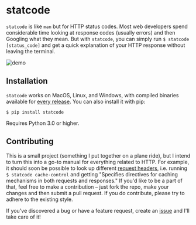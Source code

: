 # statcode

`statcode` is like `man` but for HTTP status codes. Most web developers spend considerable time looking at response codes (usually errors) and then Googling what they mean. But with `statcode`, you can simply run `$ statcode [status_code]` and get a quick explanation of your HTTP response without leaving the terminal.

![demo](assets/demo.gif)

## Installation

`statcode` works on MacOS, Linux, and Windows, with compiled binaries available for [every release](https://github.com/shobrook/statcode/releases). You can also install it with pip:

`$ pip install statcode`

Requires Python 3.0 or higher.

## Contributing

This is a small project (something I put together on a plane ride), but I intend to turn this into a go-to manual for everything related to HTTP. For example, it should soon be possible to look up different [request headers](https://developer.mozilla.org/en-US/docs/Web/HTTP/Headers), i.e. running `$ statcode cache-control` and getting "Specifies directives for caching mechanisms in both requests and responses." If you'd like to be a part of that, feel free to make a contribution – just fork the repo, make your changes and then submit a pull request. If you do contribute, please try to adhere to the existing style.

If you've discovered a bug or have a feature request, create an [issue](https://github.com/shobrook/statcode/issues/new) and I'll take care of it!
